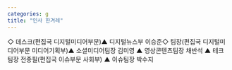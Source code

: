 ```yaml
---
categories: g
title: "인사 한겨레"
---
```

◇ 데스크(편집국 디지털미디어부문)▲ 디지털뉴스부 이승준◇ 팀장(편집국 디지털미디어부문 미디어기획부)▲ 소셜미디어팀장 김미영 ▲ 영상콘텐츠팀장 채반석 ▲ 테크팀장 전종필(편집국 이슈부문 사회부) ▲ 이슈팀장 박수지